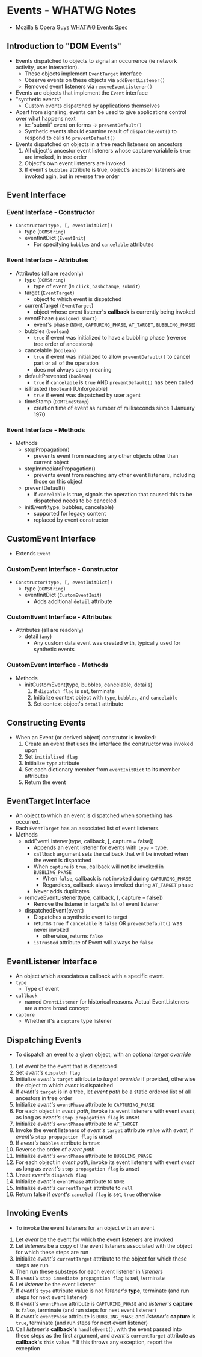 # Events - WHATWG Notes
* Mozilla & Opera Guys
[WHATWG Events Spec](https://dom.spec.whatwg.org/#events)



## Introduction to "DOM Events"
* Events dispatched to objects to signal an occurrence (ie network activity, user interaction).
  * These objects implement `EventTarget` interface
  * Observe events on these objects via `addEventListener()`
  * Removed event listeners via `removeEventListener()`
* Events are objects that implement the `Event` interface
* "synthetic events"
  * Custom events dispatched by applications themselves
* Apart from signaling, events can be used to give applications control over what happens next
  * ie: 'submit' event on forms -> `preventDefault()`
  * Synthetic events should examine result of `dispatchEvent()` to respond to calls to `preventDefault()`
* Events dispatched on objects in a tree reach listeners on ancestors
  1. All object's ancestor event listeners whose capture variable is `true` are invoked, in tree order
  2. Object's own event listeners are invoked
  3. If event's `bubbles` attribute is true, object's ancestor listeners are invoked agin, but in reverse tree order



## Event Interface


### Event Interface - Constructor
* `Constructor(type, [, eventInitDict])`
  * type (`DOMString`)
  * eventInitDict (`EventInit`)
    * For specifying `bubbles` and `cancelable` attributes


### Event Interface - Attributes
* Attributes (all are readonly)
  * type (`DOMString`)
    * type of event (ie `click`, `hashchange`, `submit`)
  * target (`EventTarget`)
    * object to which event is dispatched
  * currentTarget (`EventTarget`)
    * object whose event listener's **callback** is currently being invoked
  * eventPhase (`unsigned short`)
    * event's phase (`NONE`, `CAPTURING_PHASE`, `AT_TARGET`, `BUBBLING_PHASE`)
  * bubbles (`boolean`)
    * `true` if event was initialized to have a bubbling phase (reverse tree order of ancestors)
  * cancelable (`boolean`)
    * `true` if event was initialized to allow `preventDefault()` to cancel part or all of the operation
    * does not always carry meaning
  * defaultPrevented (`boolean`)
    * `true` if `cancelable` is `true` AND `preventDefault()` has been called
  * isTrusted (`boolean`) [Unforgeable]
    * `true` if event was dispatched by user agent
  * timeStamp (`DOMTimeStamp`)
    * creation time of event as number of milliseconds since 1 January 1970


### Event Interface - Methods
* Methods
  * stopPropagation()
    * prevents event from reaching any other objects other than current object
  * stopImmediatePropagation()
    * prevents event from reaching any other event listeners, including those on this object
  * preventDefault()
    * if `cancelable` is true, signals the operation that caused this to be dispatched needs to be canceled
  * initEvent(type, bubbles, cancelable)
    * supported for legacy content
    * replaced by event constructor



## CustomEvent Interface
* Extends `Event`


### CustomEvent Interface - Constructor
* `Constructor(type, [, eventInitDict])`
  * type (`DOMString`)
  * eventInitDict (`CustomEventInit`)
    * Adds additional `detail` attribute


### CustomEvent Interface - Attributes
* Attributes (all are readonly)
  * detail (`any`)
    * Any custom data event was created with, typically used for synthetic events


### CustomEvent Interface - Methods
* Methods
  * initCustomEvent(type, bubbles, cancelable, details)
    1. If `dispatch flag` is set, terminate
    2. Initialize context object with `type`, `bubbles`, and `cancelable`
    3. Set context object's `detail` attribute



## Constructing Events
* When an Event (or derived object) construtor is invoked:
  1. Create an event that uses the interface the constructor was invoked upon
  2. Set `initialized flag`
  3. Initialize `type` attribute
  4. Set each dictionary member from `eventInitDict` to its member attributes
  5. Return the event



## EventTarget Interface
* An object to which an event is dispatched when something has occurred.
* Each `EventTarget` has an associated list of event listeners.
* Methods
  * addEventListener(type, callback, [, capture = false])
    * Appends an event listener for events with `type` = type.
    * `callback` argument sets the callback that will be invoked when the event is dispatched
    * When `capture` is `true`, callback will not be invoked in `BUBBLING_PHASE`
      * When `false`, callback is not invoked during `CAPTURING_PHASE`
      * Regardless, callback always invoked during `AT_TARGET` phase
    * Never adds duplicates
  * removeEventListener(type, callback, [, capture = false])
    * Remove the listener in target's list of event listener
  * dispatchedEvent(event)
    * Dispatches a synthetic event to target
    * returns `true` if `cancelable` is `false` OR `preventDefault()` was never invoked
      * otherwise, returns `false`
    * `isTrusted` attribute of Event will always be `false`



## EventListener Interface
* An object which associates a callback with a specific event.
* `type`
  * Type of event
* `callback`
  * named `EventListener` for historical reasons. Actual EventListeners are a more broad concept
* `capture`
  * Whether it's a `capture` type listener



## Dispatching Events
* To dispatch an event to a given object, with an optional _target override_
1. Let _event_ be the event that is dispatched
2. Set _event's_ `dispatch flag`
3. Initialize _event's_ `target` attribute to _target override_ if provided, otherwise the object to which _event_ is dispatched
4. If _event's_ `target` is in a tree, let _event path_ be a static ordered list of all ancestors in tree order
5. Initialize _event's_ `eventPhase` attribute to `CAPTURING_PHASE`
6. For each object in _event path_, invoke its event listeners with event _event_, as long as _event's_ `stop propagation flag` is unset
7. Initialize _event's_ `eventPhase` attribute to `AT_TARGET`
8. Invoke the event listeners of _event's_ `target` attribute value with _event_, if _event's_ `stop propagation flag` is unset
9. If _event's_ `bubbles` attribute is `true`:
  1. Reverse the order of _event path_
  2. Initialize _event's_ `eventPhase` attribute to `BUBBLING_PHASE`
  3. For each object in _event path_, invoke its event listeners with event _event_ as long as _event's_ `stop propagation flag` is unset
10. Unset _event's_ `dispatch flag`
11. Initialize _event's_ `eventPhase` attribute to `NONE`
12. Initialize _event's_ `currentTarget` attribute to `null`
13. Return false if _event's_ `canceled flag` is set, `true` otherwise


## Invoking Events
* To invoke the event listeners for an object with an event
1. Let _event_ be the event for which the event listeners are invoked
2. Let _listeners_ be a copy of the event listeners associated with the object for which these steps are run
3. Initialize _event's_ `currentTarget` attribute to the object for which these steps are run
4. Then run these substeps for each event listener in _listeners_
  1. If _event's_ `stop immediate propagation flag` is set, terminate
  2. Let _listener_ be the event listener
  3. If _event's_ `type` attribute value is not _listener's_ **type**, terminate (and run steps for next event listener)
  4. If _event's_ `eventPhase` attribute is `CAPTURING_PHASE` and _listener's_ **capture** is `false`, terminate (and run steps for next event listener)
  5. If _event's_ `eventPhase` attribute is `BUBBLING_PHASE` and _listener's_ **capture** is `true`, terminate (and run steps for next event listener)
  6. Call _listener's_ **callback's** `handleEvent()`, with the event passed into these steps as the first argument, and _event's_ `currentTarget` attribute as **callback's** `this` value.
    * If this throws any exception, report the exception